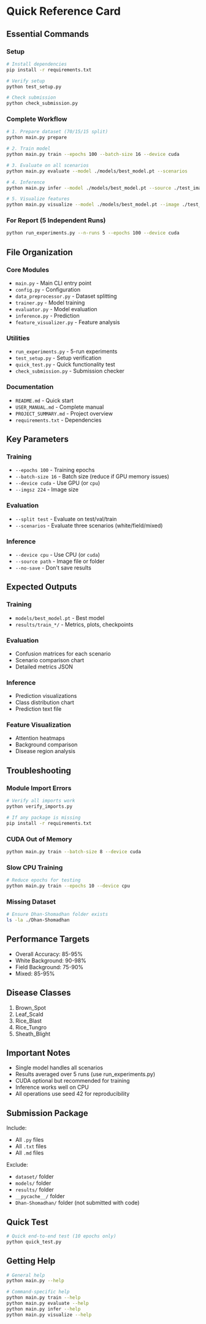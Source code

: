 # Quick Reference Card

## Essential Commands

### Setup
```bash
# Install dependencies
pip install -r requirements.txt

# Verify setup
python test_setup.py

# Check submission
python check_submission.py
```

### Complete Workflow
```bash
# 1. Prepare dataset (70/15/15 split)
python main.py prepare

# 2. Train model
python main.py train --epochs 100 --batch-size 16 --device cuda

# 3. Evaluate on all scenarios
python main.py evaluate --model ./models/best_model.pt --scenarios

# 4. Inference
python main.py infer --model ./models/best_model.pt --source ./test_image.jpg --device cpu

# 5. Visualize features
python main.py visualize --model ./models/best_model.pt --image ./test_image.jpg
```

### For Report (5 Independent Runs)
```bash
python run_experiments.py --n-runs 5 --epochs 100 --device cuda
```

## File Organization

### Core Modules
- `main.py` - Main CLI entry point
- `config.py` - Configuration
- `data_preprocessor.py` - Dataset splitting
- `trainer.py` - Model training
- `evaluator.py` - Model evaluation
- `inference.py` - Prediction
- `feature_visualizer.py` - Feature analysis

### Utilities
- `run_experiments.py` - 5-run experiments
- `test_setup.py` - Setup verification
- `quick_test.py` - Quick functionality test
- `check_submission.py` - Submission checker

### Documentation
- `README.md` - Quick start
- `USER_MANUAL.md` - Complete manual
- `PROJECT_SUMMARY.md` - Project overview
- `requirements.txt` - Dependencies

## Key Parameters

### Training
- `--epochs 100` - Training epochs
- `--batch-size 16` - Batch size (reduce if GPU memory issues)
- `--device cuda` - Use GPU (or `cpu`)
- `--imgsz 224` - Image size

### Evaluation
- `--split test` - Evaluate on test/val/train
- `--scenarios` - Evaluate three scenarios (white/field/mixed)

### Inference
- `--device cpu` - Use CPU (or `cuda`)
- `--source path` - Image file or folder
- `--no-save` - Don't save results

## Expected Outputs

### Training
- `models/best_model.pt` - Best model
- `results/train_*/` - Metrics, plots, checkpoints

### Evaluation
- Confusion matrices for each scenario
- Scenario comparison chart
- Detailed metrics JSON

### Inference
- Prediction visualizations
- Class distribution chart
- Prediction text file

### Feature Visualization
- Attention heatmaps
- Background comparison
- Disease region analysis

## Troubleshooting

### Module Import Errors
```bash
# Verify all imports work
python verify_imports.py

# If any package is missing
pip install -r requirements.txt
```

### CUDA Out of Memory
```bash
python main.py train --batch-size 8 --device cuda
```

### Slow CPU Training
```bash
# Reduce epochs for testing
python main.py train --epochs 10 --device cpu
```

### Missing Dataset
```bash
# Ensure Dhan-Shomadhan folder exists
ls -la ./Dhan-Shomadhan
```

## Performance Targets

- Overall Accuracy: 85-95%
- White Background: 90-98%
- Field Background: 75-90%
- Mixed: 85-95%

## Disease Classes

1. Brown_Spot
2. Leaf_Scald
3. Rice_Blast
4. Rice_Tungro
5. Sheath_Blight

## Important Notes

- Single model handles all scenarios
- Results averaged over 5 runs (use run_experiments.py)
- CUDA optional but recommended for training
- Inference works well on CPU
- All operations use seed 42 for reproducibility

## Submission Package

Include:
- All `.py` files
- All `.txt` files
- All `.md` files

Exclude:
- `dataset/` folder
- `models/` folder
- `results/` folder
- `__pycache__/` folder
- `Dhan-Shomadhan/` folder (not submitted with code)

## Quick Test

```bash
# Quick end-to-end test (10 epochs only)
python quick_test.py
```

## Getting Help

```bash
# General help
python main.py --help

# Command-specific help
python main.py train --help
python main.py evaluate --help
python main.py infer --help
python main.py visualize --help
```
